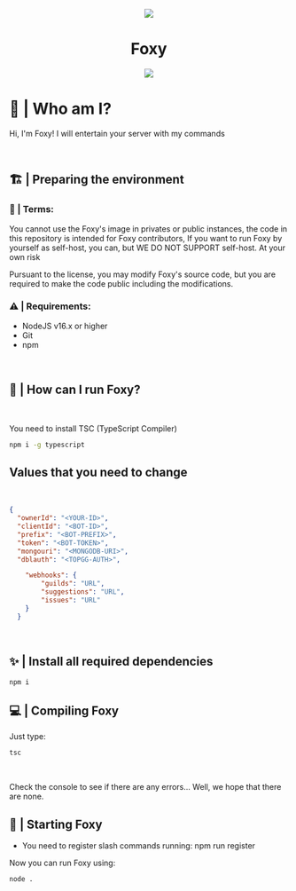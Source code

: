 <p align="center">
<img src="https://socialify.git.ci/FoxyTheBot/Foxy/image?language=1&logo=https%3A%2F%2Favatars.githubusercontent.com%2Fu%2F74120553%3Fs%3D200%26v%3D4&name=1&owner=1&pattern=Circuit%20Board&stargazers=1&theme=Dark">
<h1 align="center">Foxy</h1>
  <p align="center">

 <a href="https://jetbrains.com/?from=FoxyTheBot">
    <img src="https://img.shields.io/badge/Powered_by_WebStorm-gray.svg?logo=webstorm&style=for-the-badge" />
  </a>
</p>

# 🤔 | Who am I?
Hi, I'm Foxy! I will entertain your server with my commands

<br>

## 🏗 | Preparing the environment

### 📕 | Terms:
You cannot use the Foxy's image in privates or public instances, the code in this repository is intended for Foxy contributors, If you want to run Foxy by yourself as self-host, you can, but WE DO NOT SUPPORT self-host.
At your own risk

Pursuant to the license, you may modify Foxy's source code, but you are required to make the code public including the modifications.
<br>

### ⚠ | Requirements:

- NodeJS v16.x or higher
- Git
- npm

<br>

## 🤔 | How can I run Foxy?
<br>
<p>You need to install TSC (TypeScript Compiler)</p>

```bash
npm i -g typescript
```

## Values that you need to change
<br>

```json
{
  "ownerId": "<YOUR-ID>", 
  "clientId": "<BOT-ID>", 
  "prefix": "<BOT-PREFIX>", 
  "token": "<BOT-TOKEN>", 
  "mongouri": "<MONGODB-URI>", 
  "dblauth": "<TOPGG-AUTH>", 

    "webhooks": {
        "guilds": "URL", 
        "suggestions": "URL", 
        "issues": "URL" 
    }
  }
```
<br>

## ✨ | Install all required dependencies
```bash
npm i
```

## 💻 | Compiling Foxy

Just type:

```bash
tsc
```

<br>

<p>Check the console to see if there are any errors... Well, we hope that there are none.</p>

## 🤩 | Starting Foxy
- You need to register slash commands running: npm run register

Now you can run Foxy using:
```bash
node .
```